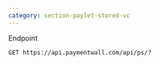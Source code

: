 ```yaml
---
category: section-paylet-stored-vc
---
```

Endpoint

```
GET https://api.paymentwall.com/api/ps/?
```